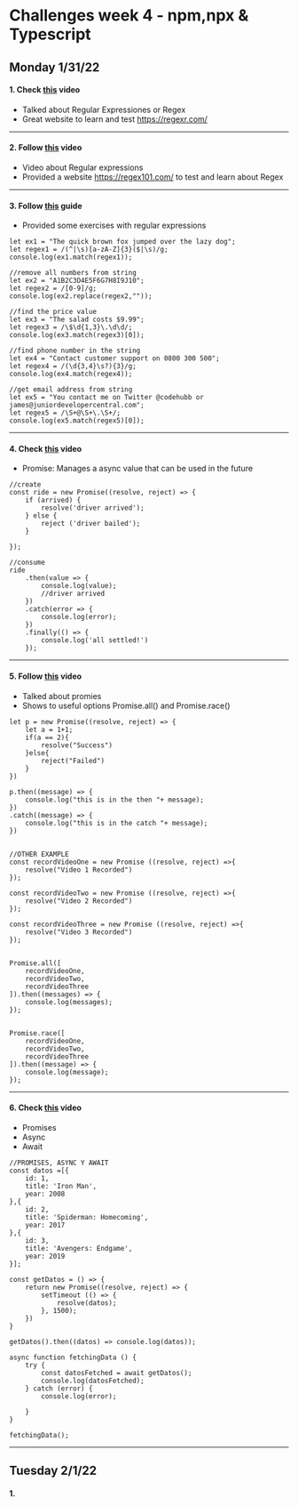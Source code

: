 # Challenges week 4 - npm,npx & Typescript


## Monday 1/31/22

#### 1. Check [this](https://www.youtube.com/watch?v=sXQxhojSdZM) video
* Talked about Regular Expressiones or Regex
* Great website to learn and test https://regexr.com/

***
#### 2. Follow [this](https://www.youtube.com/watch?v=909NfO1St0A) video
* Video about Regular expressions
* Provided a website https://regex101.com/ to test and learn about Regex

***
#### 3. Follow [this](https://dev.to/codebubb/javascript-regex-exercises-01-5078) guide
* Provided some exercises with regular expressions
```
let ex1 = "The quick brown fox jumped over the lazy dog";
let regex1 = /(^|\s)[a-zA-Z]{3}($|\s)/g;
console.log(ex1.match(regex1));

//remove all numbers from string
let ex2 = "A1B2C3D4E5F6G7H8I9J10";
let regex2 = /[0-9]/g;
console.log(ex2.replace(regex2,""));

//find the price value
let ex3 = "The salad costs $9.99";
let regex3 = /\$\d{1,3}\.\d\d/;
console.log(ex3.match(regex3)[0]);

//find phone number in the string
let ex4 = "Contact customer support on 0800 300 500";
let regex4 = /(\d{3,4}\s?){3}/g;
console.log(ex4.match(regex4));

//get email address from string
let ex5 = "You contact me on Twitter @codehubb or james@juniordevelopercentral.com";
let regex5 = /\S+@\S+\.\S+/;
console.log(ex5.match(regex5)[0]);
```

***
#### 4. Check [this](https://www.youtube.com/watch?v=RvYYCGs45L4) video
* Promise: Manages a async value that can be used in the future
```
//create
const ride = new Promise((resolve, reject) => {
    if (arrived) {
        resolve('driver arrived');
    } else {
        reject ('driver bailed');
    }

});

//consume
ride
    .then(value => {
        console.log(value);
        //driver arrived
    })
    .catch(error => {
        console.log(error);
    })
    .finally(() => {
        console.log('all settled!')
    });
```

***
#### 5. Follow [this](https://www.youtube.com/watch?v=DHvZLI7Db8E) video
* Talked about promies
* Shows to useful options Promise.all() and Promise.race()

```
let p = new Promise((resolve, reject) => {
    let a = 1+1;
    if(a == 2){
        resolve("Success")
    }else{
        reject("Failed")
    }
})

p.then((message) => {
    console.log("this is in the then "+ message);
})
.catch((message) => {
    console.log("this is in the catch "+ message);
})
```

```

//OTHER EXAMPLE
const recordVideoOne = new Promise ((resolve, reject) =>{
    resolve("Video 1 Recorded")
});

const recordVideoTwo = new Promise ((resolve, reject) =>{
    resolve("Video 2 Recorded")
});

const recordVideoThree = new Promise ((resolve, reject) =>{
    resolve("Video 3 Recorded")
});


Promise.all([
    recordVideoOne,
    recordVideoTwo,
    recordVideoThree
]).then((messages) => {
    console.log(messages);
});


Promise.race([
    recordVideoOne,
    recordVideoTwo,
    recordVideoThree
]).then((message) => {
    console.log(message);
});

```


***
#### 6. Check [this](https://www.youtube.com/watch?v=rKK1q7nFt7M) video
* Promises
* Async
* Await

```
//PROMISES, ASYNC Y AWAIT
const datos =[{
    id: 1,
    title: 'Iron Man',
    year: 2008
},{
    id: 2,
    title: 'Spiderman: Homecoming',
    year: 2017
},{
    id: 3,
    title: 'Avengers: Endgame',
    year: 2019
}];

const getDatos = () => {
    return new Promise((resolve, reject) => {
        setTimeout (() => {
            resolve(datos);
        }, 1500);
    })
}

getDatos().then((datos) => console.log(datos));

async function fetchingData () {
    try {
        const datosFetched = await getDatos();
        console.log(datosFetched);
    } catch (error) {
        console.log(error);
        
    }
}

fetchingData();
```

***

## Tuesday 2/1/22

#### 1. 

